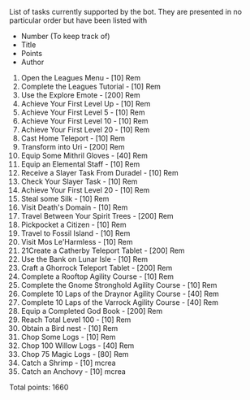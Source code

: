 List of tasks currently supported by the bot.
They are presented in no particular order but have been listed with
- Number (To keep track of)
- Title
- Points
- Author

1.  Open the Leagues Menu - [10] Rem
2.  Complete the Leagues Tutorial - [10] Rem
3.  Use the Explore Emote - [200] Rem
4.  Achieve Your First Level Up - [10] Rem
5.  Achieve Your First Level 5 - [10] Rem
6.  Achieve Your First Level 10 - [10] Rem
7.  Achieve Your First Level 20 - [10] Rem
8.  Cast Home Teleport - [10] Rem
9.  Transform into Uri - [200] Rem
10. Equip Some Mithril Gloves - [40] Rem
11. Equip an Elemental Staff - [10] Rem
12. Receive a Slayer Task From Duradel - [10] Rem
13. Check Your Slayer Task - [10] Rem
14. Achieve Your First Level 20 - [10] Rem
15. Steal some Silk - [10] Rem
16. Visit Death's Domain - [10] Rem
17. Travel Between Your Spirit Trees - [200] Rem
18. Pickpocket a Citizen - [10] Rem
19. Travel to Fossil Island - [10] Rem
20. Visit Mos Le'Harmless - [10] Rem 
21. 21Create a Catherby Teleport Tablet - [200] Rem
22. Use the Bank on Lunar Isle - [10] Rem
23. Craft a Ghorrock Teleport Tablet - [200] Rem
24. Complete a Rooftop Agility Course - [10] Rem
25. Complete the Gnome Stronghold Agility Course - [10] Rem
26. Complete 10 Laps of the Draynor Agility Course - [40] Rem
27. Complete 10 Laps of the Varrock Agility Course - [40] Rem
28. Equip a Completed God Book - [200] Rem
29. Reach Total Level 100 - [10] Rem
30. Obtain a Bird nest - [10] Rem
31. Chop Some Logs - [10] Rem
32. Chop 100 Willow Logs - [40] Rem
33. Chop 75 Magic Logs - [80] Rem
34. Catch a Shrimp - [10] mcrea
35. Catch an Anchovy - [10] mcrea

Total points: 1660  